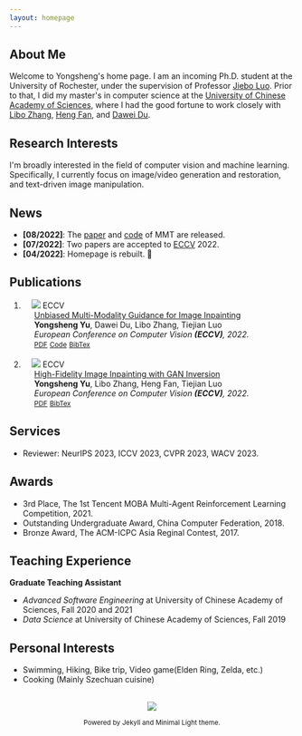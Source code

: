 ```yaml
---
layout: homepage
---
```


## About Me

Welcome to Yongsheng's home page. I am an incoming Ph.D. student at the University of Rochester, under the supervision of Professor [Jiebo Luo](https://www.cs.rochester.edu/u/jluo/). Prior to that, I did my master's in computer science at the [University of Chinese Academy of Sciences](https://english.ucas.ac.cn/), where I had the good fortune to work closely with [Libo Zhang](https://isrc.iscas.ac.cn/zhanglibo/), [Heng Fan](https://hengfan2010.github.io/), and [Dawei Du](https://sites.google.com/view/daweidu).

<!-- <p style='color:red'>As a highly motivated individual with a strong passion for learning and research, I am actively seeking a Ph.D. position in 2023. Please feel free to contact me.</p> -->

## Research Interests

I'm broadly interested in the field of computer vision and machine learning. Specifically, I currently focus on image/video generation and restoration, and text-driven image manipulation.


## News

- **[08/2022]**: The [paper](https://arxiv.org/abs/2208.11844) and [code](https://github.com/yeates/MMT) of MMT are released. 
- **[07/2022]**: Two papers are accepted to [ECCV](https://eccv2022.ecva.net/) 2022.
- **[04/2022]**: Homepage is rebuilt. &#128509;


## Publications

<div class="publications">
<ol class="bibliography">
<li>
<div class="pub-row">
  <div class="col-sm-3 abbr" style="position: relative;padding-right: 15px;padding-left: 15px;">
    <img src="https://s2.loli.net/2022/07/26/P87oHlKk1tNDxrG.png" class="teaser img-fluid z-depth-1">
            <abbr class="badge">ECCV</abbr>
  </div>
  <div id="yu22unbiased" class="col-sm-9" style="position: relative;width: 100%;padding-right: 15px;padding-left: 20px;">
      <div class="title"><a href="https://arxiv.org/abs/2208.11844">Unbiased Multi-Modality Guidance for Image Inpainting</a></div>
      <div class="author"><strong>Yongsheng Yu</strong>, Dawei Du, Libo Zhang, Tiejian Luo</div>
      <div class="periodical"><em>European Conference on Computer Vision <strong>(ECCV)</strong>, 2022.</em>
      </div>
    <div class="links">
      <a href="https://arxiv.org/abs/2208.11844" class="btn btn-sm z-depth-0" role="button" target="_blank" style="font-size:12px;">PDF</a>
      <a href="https://github.com/yeates/MMT" class="btn btn-sm z-depth-0" role="button" target="_blank" style="font-size:12px;">Code</a>
      <a href="https://dblp.uni-trier.de/rec/conf/eccv/YuDZL22.html?view=bibtex" class="btn btn-sm z-depth-0" role="button" target="_blank" style="font-size:12px;">BibTex</a>
    </div>
  </div>
</div>
</li>

<br>

<li>
<div class="pub-row">
  <div class="col-sm-3 abbr" style="position: relative;padding-right: 15px;padding-left: 15px;">
    <img src="https://s2.loli.net/2022/07/26/Ppk4TmYCqyvf7Zl.png" class="teaser img-fluid z-depth-1">
            <abbr class="badge">ECCV</abbr>
  </div>
  <div id="yu22high" class="col-sm-9" style="position: relative;width: 100%;padding-right: 15px;padding-left: 20px;">
      <div class="title"><a href="https://arxiv.org/abs/2208.11850">High-Fidelity Image Inpainting with GAN Inversion</a></div>
      <div class="author"><strong>Yongsheng Yu</strong>, Libo Zhang, Heng Fan, Tiejian Luo</div>
      <div class="periodical"><em>European Conference on Computer Vision <strong>(ECCV)</strong>, 2022.</em>
      </div>
    <div class="links">
      <a href="https://arxiv.org/abs/2208.11850" class="btn btn-sm z-depth-0" role="button" target="_blank" style="font-size:12px;">PDF</a>
      <!-- <a href="https://gitlab.mpi-klsb.mpg.de/yaoyaoliu/e3bm" class="btn btn-sm z-depth-0" role="button" target="_blank" style="font-size:12px;">Code</a>
      <a href="https://e3bm.yyliu.net" class="btn btn-sm z-depth-0" role="button" target="_blank" style="font-size:12px;">Project Page</a> -->
      <a href="https://dblp.uni-trier.de/rec/conf/eccv/YuZFL22.html?view=bibtex" class="btn btn-sm z-depth-0" role="button" target="_blank" style="font-size:12px;">BibTex</a>
    </div>
  </div>
</div>
</li>

</ol>
</div>

## Services

- Reviewer: NeurIPS 2023, ICCV 2023, CVPR 2023, WACV 2023.

## Awards

- 3rd Place, The 1st Tencent MOBA Multi-Agent Reinforcement Learning Competition, 2021.
- Outstanding Undergraduate Award, China Computer Federation, 2018.
- Bronze Award, The ACM-ICPC Asia Reginal Contest, 2017.

## Teaching Experience

**Graduate Teaching Assistant**

- *Advanced Software Engineering* at University of Chinese Academy of Sciences, Fall 2020 and 2021
- *Data Science* at University of Chinese Academy of Sciences, Fall 2019

## Personal Interests
- Swimming, Hiking, Bike trip, Video game(Elden Ring, Zelda, etc.)
- Cooking (Mainly Szechuan cuisine)

<br>

<center><a href="https://clustrmaps.com/site/1bpk9"  title="Visit tracker"><img src="//www.clustrmaps.com/map_v2.png?d=RoDpcfB2vG1lN_1So1H7EOpCNMohRUZg7CEirev-baw&cl=ffffff" /></a></center>

<p style="text-align: center"><small>Powered by Jekyll and Minimal Light theme.</small></p>
